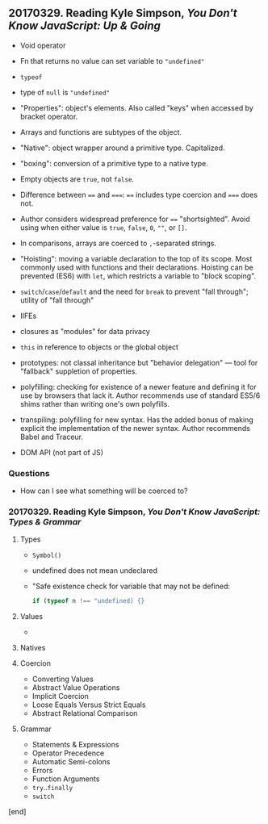 ## 20170329. Reading Kyle Simpson, _You Don't Know JavaScript: Up & Going_

 * Void operator

 * Fn that returns no value can set variable to `"undefined"`

 * `typeof`

 * type of `null` is `"undefined"`

 * "Properties": object's elements. Also called "keys" when accessed by bracket operator.

 * Arrays and functions are subtypes of the object.

 * "Native": object wrapper around a primitive type. Capitalized.

 * "boxing": conversion of a primitive type to a native type.

 * Empty objects are `true`, not `false`.

 * Difference between `==` and `===`: `==` includes type coercion and `===` does not.
 
 * Author considers widespread preference for `==` "shortsighted". Avoid using when either value is `true`, `false`, `0`, `""`, or `[]`.
 
 * In comparisons, arrays are coerced to `,`-separated strings.
 
 * "Hoisting": moving a variable declaration to the top of its scope. Most commonly used with functions and their declarations. Hoisting can be prevented (ES6) with `let`, which restricts a variable to "block scoping".
 
 * `switch`/`case`/`default` and the need for `break` to prevent "fall through"; utility of "fall through"
 
 * IIFEs
 
 * closures as "modules" for data privacy

 * `this` in reference to objects or the global object 

 * prototypes: not classal inheritance but "behavior delegation" — tool for "fallback" suppletion of properties.
 
 * polyfilling: checking for existence of a newer feature and defining it for use by browsers that lack it. Author recommends use of standard ES5/6 shims rather than writing one's own polyfills.
 
 * transpiling: polyfilling for new syntax. Has the added bonus of making explicit the implementation of the newer syntax. Author recommends Babel and Traceur.

 * DOM API (not part of JS)

### Questions

 * How can I see what something will be coerced to?

### 20170329. Reading Kyle Simpson, _You Don't Know JavaScript: Types & Grammar_

 1. Types

    * `Symbol()`
    * undefined does not mean undeclared
    * "Safe existence check for variable that may not be defined:
    
      ```js
      if (typeof n !== "undefined) {}

 1. Values
 
    * 

 1. Natives
 
 1. Coercion

    * Converting Values
    * Abstract Value Operations
    * Implicit Coercion
    * Loose Equals Versus Strict Equals
    * Abstract Relational Comparison

 1. Grammar

    * Statements & Expressions
    * Operator Precedence
    * Automatic Semi-colons
    * Errors
    * Function Arguments
    * `try`..`finally`
    * `switch`

[end]
